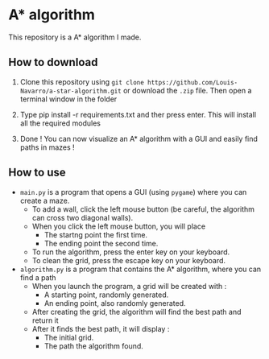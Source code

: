 A* algorithm
============
This repository is a A* algorithm I made.


## How to download
1. Clone this repository using `git clone https://github.com/Louis-Navarro/a-star-algorithm.git` or download the `.zip` file. Then open a terminal window in the folder

2. Type pip install -r requirements.txt and ther press enter. This will install all the required modules

3. Done ! You can now visualize an A* algorithm with a GUI and easily find paths in mazes !

## How to use
* `main.py` is a program that opens a GUI (using `pygame`) where you can create a maze.
  * To add a wall, click the left mouse button (be careful, the algorithm can cross two diagonal walls).
  * When you click the left mouse button, you will place
    * The startng point the first time.
    * The ending point the second time.
  * To run the algorithm, press the enter key on your keyboard.
  * To clean the grid, press the escape key on your keyboard.
* `algorithm.py` is a program that contains the A* algorithm, where you can find a path
  * When you launch the program, a grid will be created with :
    * A starting point, randomly generated.
    * An ending point, also randomly generated.
  * After creating the grid, the algorithm will find the best path and return it
  * After it finds the best path, it will display :
    * The initial grid.
    * The path the algorithm found.
